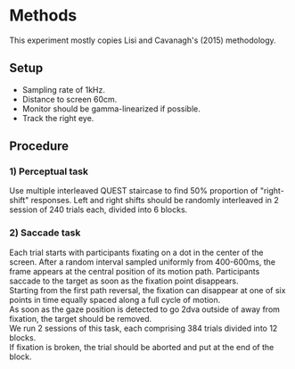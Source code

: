 # Methods

This experiment mostly copies Lisi and Cavanagh's (2015) methodology.

## Setup

- Sampling rate of 1kHz. 
- Distance to screen 60cm. 
- Monitor should be gamma-linearized if possible.
- Track the right eye. 

## Procedure

### 1) Perceptual task

Use multiple interleaved QUEST staircase to find 50% proportion of "right-shift" responses. Left and right shifts 
should be randomly interleaved in 2 session of 240 trials each, divided into 6 blocks. 


### 2) Saccade task

Each trial starts with participants fixating on a dot in the center of the screen. After a random interval sampled 
uniformly from 400-600ms, the frame appears at the central position of its motion path. Participants saccade to the 
target as soon as the fixation point disappears.\
Starting from the first path reversal, the fixation can disappear at one of six points in time equally spaced along a
full cycle of motion.\
As soon as the gaze position is detected to go 2dva outside of away from fixation, the target should be removed.\
We run 2 sessions of this task, each comprising 384 trials divided into 12 blocks.\
If fixation is broken, the trial should be aborted and put at the end of the block.